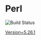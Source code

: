# Perl

![Build Status](https://travis-ci.org/cyber-dojo-languages/perl.svg?branch=master)

[Version=5.26.1](https://github.com/cyber-dojo-languages/perl/blob/master/check_version.sh)